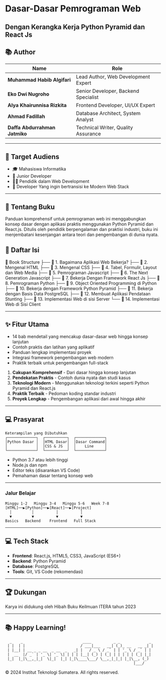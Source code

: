 # Dasar-Dasar Pemrograman Web
## Dengan Kerangka Kerja Python Pyramid dan React Js

## 📚 Author

| Name | Role |
|------|------|
| **Muhammad Habib Algifari** | Lead Author, Web Development Expert |
| **Eko Dwi Nugroho** | Senior Developer, Backend Specialist |
| **Alya Khairunnisa Rizkita** | Frontend Developer, UI/UX Expert |
| **Ahmad Fadillah** | Database Architect, System Analyst |
| **Daffa Abdurrahman Jatmiko** | Technical Writer, Quality Assurance |

---

## 🎯 Target Audiens

- 🎓 Mahasiswa Informatika
- 💼 Junior Developer
- 👨‍🏫 Pendidik dalam Web Development
- 🔄 Developer Yang ingin bertransisi ke Modern Web Stack

---
## 📖 Tentang Buku

Panduan komprehensif untuk pemrograman web ini menggabungkan konsep dasar dengan aplikasi praktis menggunakan Python Pyramid dan React.js. Ditulis oleh pendidik berpengalaman dan praktisi industri, buku ini menjembatani kesenjangan antara teori dan pengembangan di dunia nyata.

## 📖 Daftar Isi

📂 Book Structure
├── 📑 1. Bagaimana Aplikasi Web Bekerja?
├── 📑 2. Mengenal HTML
├── 📑 3. Mengenal CSS
├── 📑 4. Tabel, Formulir, Layout dan Web Media
├── 📑 5. Pemrograman Javascript
├── 📑 6. The Next Generation Javascript
├── 📑 7. Bekerja Dengan Framework React Js
├── 📑 8. Pemrograman Python
├── 📑 9. Object Oriented Programming di Python
├── 📑 10. Bekerja dengan Framework Python Pyramid
├── 📑 11. Bekerja dengan Basis Data PostgreSQL
├── 📑 12. Membuat Aplikasi Pendataan Stunting
├── 📑 13. Implementasi Web di sisi Server
└── 📑 14. Implementasi Web di Sisi Client

---

## ✨ Fitur Utama

- 14 bab mendetail yang mencakup dasar-dasar web hingga konsep lanjutan
- Contoh praktis dan latihan yang aplikatif
- Panduan lengkap implementasi proyek
- Integrasi framework pengembangan web modern
- Praktik terbaik untuk pengembangan full-stack

1. **Cakupan Komprehensif** - Dari dasar hingga konsep lanjutan
2. **Pendekatan Praktis** - Contoh dunia nyata dan studi kasus
3. **Teknologi Modern** - Menggunakan teknologi terkini seperti Python Pyramid dan React.js
4. **Praktik Terbaik** - Pedoman koding standar industri
5. **Proyek Lengkap** - Pengembangan aplikasi dari awal hingga akhir

---

## 💻 Prasyarat

```
Keterampilan yang Dibutuhkan
┌─────────────┐  ┌──────────┐  ┌─────────────┐
│Python Dasar │  │HTML Dasar│  │Dasar Command│
│             │  │CSS & JS  │  │    Line     │
└─────────────┘  └──────────┘  └─────────────┘
```

- Python 3.7 atau lebih tinggi
- Node.js dan npm
- Editor teks (disarankan VS Code)
- Pemahaman dasar tentang konsep web
  
---

### Jalur Belajar

```
Minggu 1-2   Minggu 3-4   Minggu 5-6   Week 7-8
[HTML]──▶[Python]──▶[React]──▶[Project]
  │         │          │          │
  ▼         ▼          ▼          ▼
Basics   Backend    Frontend   Full Stack
```

---

## 💻 Tech Stack

- **Frontend**: React.js, HTML5, CSS3, JavaScript (ES6+)
- **Backend**: Python Pyramid
- **Database**: PostgreSQL
- **Tools**: Git, VS Code (rekomendasi)
  
---

## 🏆 Dukungan

Karya ini didukung oleh Hibah Buku Keilmuan ITERA tahun 2023

---

## 📚 Happy Learning! 

```
  _    _                           ____          _ _             _ 
 | |  | |                         / ___|___   __| (_)_ __   __ _| |
 | |__| | __ _ _ __  _ __  _   _| |   / _ \ / _` | | '_ \ / _` | |
 |  __  |/ _` | '_ \| '_ \| | | | |__| (_) | (_| | | | | | (_| |_|
 |_|  |_|\__,_|_|  \|_|  |_| |_|\____\___/ \__,_|_|_| |_|\__, (_)
                                                          |___/    
```

© 2024 Institut Teknologi Sumatera. All rights reserved.
